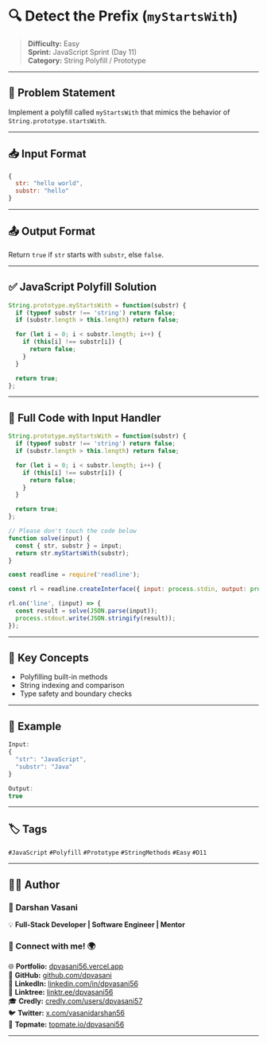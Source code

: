 # 🔍 Detect the Prefix (`myStartsWith`)

> **Difficulty:** Easy  
> **Sprint:** JavaScript Sprint (Day 11)  
> **Category:** String Polyfill / Prototype

---

## 🧩 Problem Statement

Implement a polyfill called `myStartsWith` that mimics the behavior of `String.prototype.startsWith`.

---

## 📥 Input Format

```js
{
  str: "hello world",
  substr: "hello"
}
```

---

## 📤 Output Format

Return `true` if `str` starts with `substr`, else `false`.

---

## ✅ JavaScript Polyfill Solution

```js
String.prototype.myStartsWith = function(substr) {
  if (typeof substr !== 'string') return false;
  if (substr.length > this.length) return false;

  for (let i = 0; i < substr.length; i++) {
    if (this[i] !== substr[i]) {
      return false;
    }
  }

  return true;
};
```

---

## 📜 Full Code with Input Handler

```js
String.prototype.myStartsWith = function(substr) {
  if (typeof substr !== 'string') return false;
  if (substr.length > this.length) return false;

  for (let i = 0; i < substr.length; i++) {
    if (this[i] !== substr[i]) {
      return false;
    }
  }

  return true;
};

// Please don't touch the code below
function solve(input) {
  const { str, substr } = input;
  return str.myStartsWith(substr);
}

const readline = require('readline');

const rl = readline.createInterface({ input: process.stdin, output: process.stdout });

rl.on('line', (input) => {
  const result = solve(JSON.parse(input));
  process.stdout.write(JSON.stringify(result));
});
```

---

## 🧠 Key Concepts

- Polyfilling built-in methods
- String indexing and comparison
- Type safety and boundary checks

---

## 🧪 Example

```js
Input:
{
  "str": "JavaScript",
  "substr": "Java"
}

Output:
true
```

---

## 🏷️ Tags

`#JavaScript` `#Polyfill` `#Prototype` `#StringMethods` `#Easy` `#D11`

---

## 👨‍💻 Author  

### 🚀 **Darshan Vasani**  
💡 **Full-Stack Developer | Software Engineer | Mentor**    

### 🔗 Connect with me! 🌍  
🌐 **Portfolio:** [dpvasani56.vercel.app](https://dpvasani56.vercel.app/)  
🐙 **GitHub:** [github.com/dpvasani](https://github.com/dpvasani)  
💼 **LinkedIn:** [linkedin.com/in/dpvasani56](https://www.linkedin.com/in/dpvasani56/)  
🌳 **Linktree:** [linktr.ee/dpvasani56](https://linktr.ee/dpvasani56)  
🎓 **Credly:** [credly.com/users/dpvasani57](https://www.credly.com/users/dpvasani57/)  
🐦 **Twitter:** [x.com/vasanidarshan56](https://x.com/vasanidarshan56)  
📢 **Topmate:** [topmate.io/dpvasani56](https://topmate.io/dpvasani56)  

---